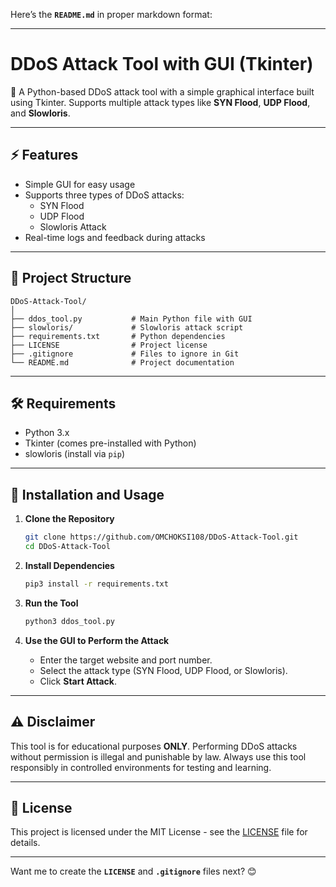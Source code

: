 Here’s the **`README.md`** in proper markdown format:  

---

# DDoS Attack Tool with GUI (Tkinter)  
🚀 A Python-based DDoS attack tool with a simple graphical interface built using Tkinter. Supports multiple attack types like **SYN Flood**, **UDP Flood**, and **Slowloris**.

---

## ⚡ Features
- Simple GUI for easy usage  
- Supports three types of DDoS attacks:  
  - SYN Flood  
  - UDP Flood  
  - Slowloris Attack  
- Real-time logs and feedback during attacks  

---

## 📂 Project Structure
```
DDoS-Attack-Tool/
│
├── ddos_tool.py           # Main Python file with GUI
├── slowloris/             # Slowloris attack script
├── requirements.txt       # Python dependencies
├── LICENSE                # Project license
├── .gitignore             # Files to ignore in Git
└── README.md              # Project documentation
```

---

## 🛠️ Requirements
- Python 3.x  
- Tkinter (comes pre-installed with Python)  
- slowloris (install via `pip`)  

---

## 🚀 Installation and Usage
1. **Clone the Repository**  
   ```bash
   git clone https://github.com/OMCHOKSI108/DDoS-Attack-Tool.git
   cd DDoS-Attack-Tool
   ```

2. **Install Dependencies**  
   ```bash
   pip3 install -r requirements.txt
   ```

3. **Run the Tool**  
   ```bash
   python3 ddos_tool.py
   ```

4. **Use the GUI to Perform the Attack**  
   - Enter the target website and port number.  
   - Select the attack type (SYN Flood, UDP Flood, or Slowloris).  
   - Click **Start Attack**.

---

## ⚠️ Disclaimer  
This tool is for educational purposes **ONLY**. Performing DDoS attacks without permission is illegal and punishable by law. Always use this tool responsibly in controlled environments for testing and learning.

---

## 📄 License  
This project is licensed under the MIT License - see the [LICENSE](LICENSE) file for details.

---

Want me to create the **`LICENSE`** and **`.gitignore`** files next? 😊